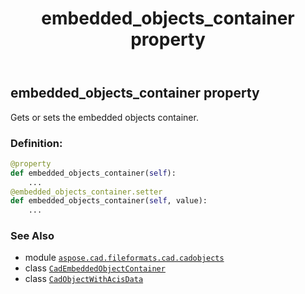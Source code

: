 ﻿---
title: embedded_objects_container property
second_title: Aspose.CAD for Python via .NET API References
description: 
type: docs
weight: 180
url: /python-net/aspose.cad.fileformats.cad.cadobjects/cadobjectwithacisdata/embedded_objects_container/
is_root: false
---

## embedded_objects_container property


Gets or sets the embedded objects container.
### Definition:
```python
@property
def embedded_objects_container(self):
    ...
@embedded_objects_container.setter
def embedded_objects_container(self, value):
    ...
```

### See Also
* module [`aspose.cad.fileformats.cad.cadobjects`](../../)
* class [`CadEmbeddedObjectContainer`](/cad/python-net/aspose.cad.fileformats.cad.cadobjects/cadembeddedobjectcontainer)
* class [`CadObjectWithAcisData`](/cad/python-net/aspose.cad.fileformats.cad.cadobjects/cadobjectwithacisdata)
